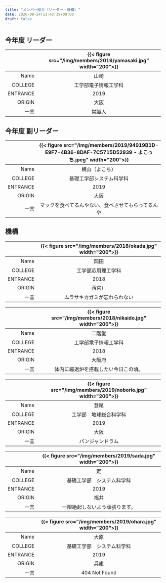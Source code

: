```yaml
---
title: "メンバー紹介（リーダー・機構）"
date: 2020-09-24T13:40:39+09:00
draft: false
---
```


## 今年度 リーダー

|          | {{< figure src="/img/members/2019/yamasaki.jpg" width="200">}} |
| -------: | :------------------------------------------------------------: |
|     Name |                              山崎                              |
|  COLLEGE |                      工学部電子情報工学科                      |
| ENTRANCE |                              2019                              |
|   ORIGIN |                              大阪                              |
|     一言 |                             常識人                             |

## 今年度 副リーダー

|          | {{< figure src="/img/members/2019/94919B1D-E9F7-4B36-8DAF-7C5715D52939 - よこっち.jpeg" width="200">}} |
| -------: | :-------------------------------------------------------------------------------------------------: |
|     Name |                                           横山（よこち）                                            |
|  COLLEGE |                                      基礎工学部システム科学科                                       |
| ENTRANCE |                                                2019                                                 |
|   ORIGIN |                                                大阪                                                 |
|     一言 |                                       マックを食べてるんやない、食べさせてもらってるんや                                        |

## 機構

|          | {{< figure src="/img/members/2018/okada.jpg" width="200">}} |
| -------: | :---------------------------------------------------------: |
|     Name |                            岡田                             |
|  COLLEGE |                     工学部応用理工学科                      |
| ENTRANCE |                            2018                             |
|   ORIGIN |                           西宮）                            |
|     一言 |                ムラサキカガミが忘れられない                 |

|          | {{< figure src="/img/members/2018/nikaido.jpg" width="200">}} |
| -------: | :-----------------------------------------------------------: |
|     Name |                            二階堂                             |
|  COLLEGE |                     工学部電子情報工学科                      |
| ENTRANCE |                             2018                              |
|   ORIGIN |                            大阪府                             |
|     一言 |             体内に縮退炉を搭載したい今日この頃。              |

|          | {{< figure src="/img/members/2019/noborio.jpg" width="200">}} |
| -------: | :-----------------------------------------------------------: |
|     Name |                             登尾                              |
|  COLLEGE |                    工学部　地球総合科学科                     |
| ENTRANCE |                             2019                              |
|   ORIGIN |                             大阪                              |
|     一言 |                       パンジャンドラム                        |

|          | {{< figure src="/img/members/2019/sada.jpg" width="200">}} |
| -------: | :--------------------------------------------------------: |
|     Name |                             定                             |
|  COLLEGE |                 基礎工学部　システム科学科                 |
| ENTRANCE |                            2019                            |
|   ORIGIN |                            福井                            |
|     一言 |               一限絶起しないよう頑張ります。               |

|          | {{< figure src="/img/members/2019/ohara.jpg" width="200">}} |
| -------: | :---------------------------------------------------------: |
|     Name |                            大原                             |
|  COLLEGE |                 基礎工学部　システム科学科                  |
| ENTRANCE |                            2019                             |
|   ORIGIN |                            兵庫                             |
|     一言 |                        404 Not Found                        |
